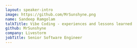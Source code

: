 ```yaml
---
layout: speaker-intro
image: https://github.com/MrSunshyne.png
name: Sandeep Ramgolam
talkTitle: Vibe Coding - experiences and lessons learned
github: MrSunshyne
company: Livestorm
jobTitle: Senior Software Engineer
---
```

